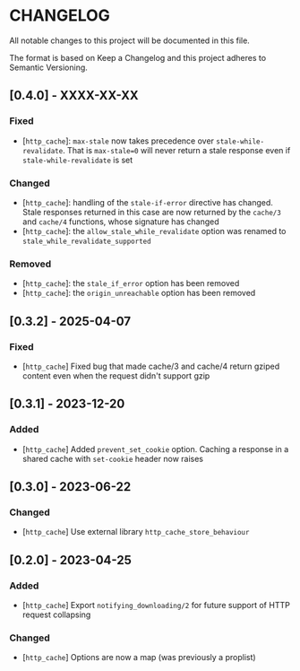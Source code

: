 # CHANGELOG

All notable changes to this project will be documented in this file.

The format is based on Keep a Changelog and this project adheres to Semantic Versioning.

## [0.4.0] - XXXX-XX-XX

### Fixed

- [`http_cache`]: `max-stale` now takes precedence over `stale-while-revalidate`. That is
`max-stale=0` will never return a stale response even if `stale-while-revalidate` is set

### Changed

- [`http_cache`]: handling of the `stale-if-error` directive has changed. Stale responses returned
in this case are now returned by the `cache/3` and `cache/4` functions, whose signature has changed
- [`http_cache`]: the `allow_stale_while_revalidate` option was renamed to
`stale_while_revalidate_supported`

### Removed

- [`http_cache`]: the `stale_if_error` option has been removed
- [`http_cache`]: the `origin_unreachable` option has been removed

## [0.3.2] - 2025-04-07

### Fixed

- [`http_cache`] Fixed bug that made cache/3 and cache/4 return gziped content even
when the request didn't support gzip

## [0.3.1] - 2023-12-20

### Added
- [`http_cache`] Added `prevent_set_cookie` option. Caching a response in a shared
cache with `set-cookie` header now raises

## [0.3.0] - 2023-06-22

### Changed

- [`http_cache`] Use external library `http_cache_store_behaviour`

## [0.2.0] - 2023-04-25

### Added
- [`http_cache`] Export `notifying_downloading/2` for future support of HTTP request
collapsing

### Changed

- [`http_cache`] Options are now a map (was previously a proplist)
